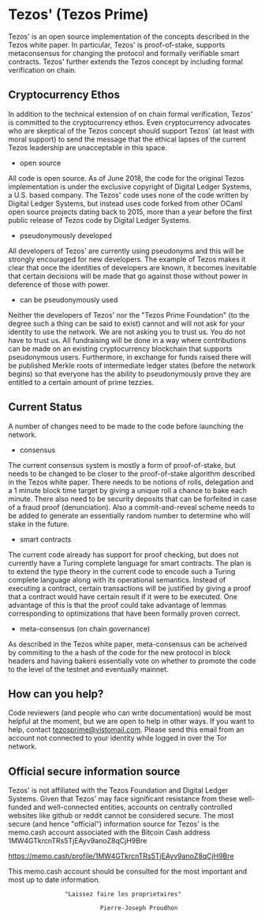 # Tezos' (Tezos Prime)

Tezos' is an open source implementation of the concepts described in
the Tezos white paper. In particular, Tezos' is proof-of-stake, supports
metaconsensus for changing the protocol and formally verifiable smart
contracts. Tezos' further extends the Tezos concept by including
formal verification on chain.

## Cryptocurrency Ethos

In addition to the technical extension of on chain formal verification,
Tezos' is committed to the cryptocurrency ethos. Even cryptocurrency
advocates who are skeptical of the Tezos concept should support Tezos'
(at least with moral support) to send the message that the ethical
lapses of the current Tezos leadership are unacceptable in this space.

* open source

All code is open source. As of June 2018, the code for the original
Tezos implementation is under the exclusive copyright of Digital
Ledger Systems, a U.S. based company. The Tezos' code uses none of the
code written by Digital Ledger Systems, but instead uses code forked
from other OCaml open source projects dating back to 2015, more than a
year before the first public release of Tezos code by Digital Ledger
Systems.

* pseudonymously developed

All developers of Tezos' are currently using pseudonyms and this will
be strongly encouraged for new developers. The example of Tezos makes
it clear that once the identities of developers are known, it becomes
inevitable that certain decisions will be made that go against those
without power in deference of those with power.

* can be pseudonymously used

Neither the developers of Tezos' nor the "Tezos Prime Foundation" (to
the degree such a thing can be said to exist) cannot and will not
ask for your identity to use the network. We are not asking you to
trust us. You do not have to trust us. All fundraising will be done
in a way where contributions can be made on an existing cryptocurrency
blockchain that supports pseudonymous users. Furthermore, in exchange
for funds raised there will be published Merkle roots of intermediate
ledger states (before the network begins) so that everyone has
the ability to pseudonymously prove they are entitled to a certain
amount of prime tezzies.

## Current Status

A number of changes need to be made to the code before launching the network.

* consensus

The current consensus system is mostly a form of proof-of-stake, but
needs to be changed to be closer to the proof-of-stake algorithm
described in the Tezos white paper. There needs to be notions of
rolls, delegation and a 1 minute block time target by giving a unique
roll a chance to bake each minute.  There also need to be security
deposits that can be forfeited in case of a fraud proof
(denunciation). Also a commit-and-reveal scheme needs to be added
to generate an essentially random number to determine who will stake
in the future.

* smart contracts

The current code already has support for proof checking, but does not currently
have a Turing complete language for smart contracts. The plan is to
extend the type theory in the current code to encode such a Turing complete
language along with its operational semantics. Instead of executing a contract,
certain transactions will be justified by giving a proof that a contract
would have certain result if it were to be executed. One advantage of this
is that the proof could take advantage of lemmas corresponding to optimizations
that have been formally proven correct.

* meta-consensus (on chain governance)

As described in the Tezos white paper, meta-consensus can be acheived by commiting to the
a hash of the code for the new protocol in block headers and having bakers essentially
vote on whether to promote the code to the level of the testnet and eventually mainnet.

## How can you help?

Code reviewers (and people who can write documentation) would be most
helpful at the moment, but we are open to help in other ways.  If you
want to help, contact tezosprime@vistomail.com.  Please send this
email from an account not connected to your identity while logged in
over the Tor network.

## Official secure information source

Tezos' is not affiliated with the Tezos Foundation and Digital Ledger
Systems. Given that Tezos' may face significant resistance from these
well-funded and well-connected entities, accounts on centrally
controlled websites like github or reddit cannot be considered
secure. The most secure (and hence "official") information source for
Tezos' is the memo.cash account associated with the Bitcoin Cash
address 1MW4GTkrcnTRs5TjEAyv9anoZ8qCjH9Bre

https://memo.cash/profile/1MW4GTkrcnTRs5TjEAyv9anoZ8qCjH9Bre

This memo.cash account should be consulted for the most important and most
up to date information.

                    "Laissez faire les proprietaires"

                              Pierre-Joseph Proudhon
